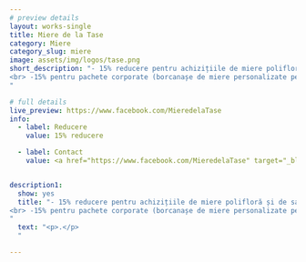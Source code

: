 ```yaml
---
# preview details
layout: works-single
title: Miere de la Tase
category: Miere
category_slug: miere
image: assets/img/logos/tase.png
short_description: "- 15% reducere pentru achizițiile de miere polifloră și de salcâm
<br> -15% pentru pachete corporate (borcanașe de miere personalizate pentru angajați sau diferite evenimente)
"

# full details
live_preview: https://www.facebook.com/MieredelaTase
info:
  - label: Reducere
    value: 15% reducere

  - label: Contact
    value: <a href="https://www.facebook.com/MieredelaTase" target="_blank">Website</a>


description1:
  show: yes
  title: "- 15% reducere pentru achizițiile de miere polifloră și de salcâm
<br> -15% pentru pachete corporate (borcanașe de miere personalizate pentru angajați sau diferite evenimente)
"
  text: "<p>.</p>
  "

---
```

